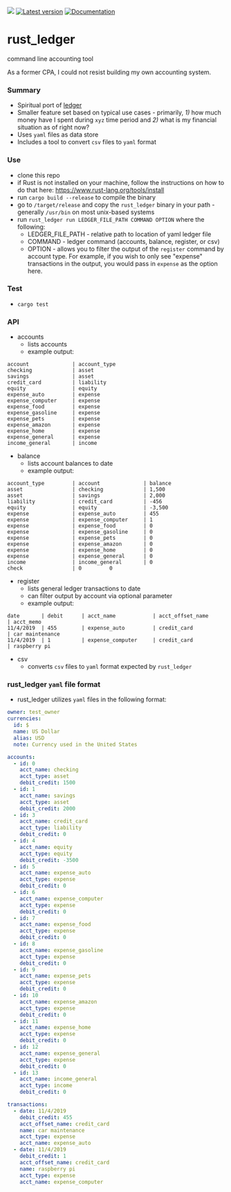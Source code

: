 ![](https://github.com/ebcrowder/rust-ledger/workflows/rust_ledger/badge.svg)
[![Latest version](https://img.shields.io/crates/v/rust_ledger.svg)](https://crates.io/crates/rust_ledger)
[![Documentation](https://docs.rs/rust_ledger/badge.svg)](https://docs.rs/rust_ledger)

# rust_ledger

command line accounting tool

As a former CPA, I could not resist building my own accounting system.

### Summary

- Spiritual port of [ledger](https://github.com/ledger/ledger)
- Smaller feature set based on typical use cases - primarily, _1)_ how much money have I spent during `xyz` time period and _2)_ what is my financial situation as of right now?
- Uses `yaml` files as data store
- Includes a tool to convert `csv` files to `yaml` format

### Use

- clone this repo
- if Rust is not installed on your machine, follow the instructions on how to do that here: https://www.rust-lang.org/tools/install
- run `cargo build --release` to compile the binary
- go to `/target/release` and copy the `rust_ledger` binary in your path - generally `/usr/bin` on most unix-based systems
- run `rust_ledger run LEDGER_FILE_PATH COMMAND OPTION` where the following:
  - LEDGER_FILE_PATH - relative path to location of yaml ledger file
  - COMMAND - ledger command (accounts, balance, register, or csv)
  - OPTION - allows you to filter the output of the `register` command by account type. For example, if you wish to only see "expense" transactions in the output, you would pass in `expense` as the option here.

### Test

- `cargo test`

### API

- accounts
  - lists accounts
  - example output:

```
account              | account_type
checking             | asset
savings              | asset
credit_card          | liability
equity               | equity
expense_auto         | expense
expense_computer     | expense
expense_food         | expense
expense_gasoline     | expense
expense_pets         | expense
expense_amazon       | expense
expense_home         | expense
expense_general      | expense
income_general       | income
```

- balance
  - lists account balances to date
  - example output:

```
account_type         | account              | balance
asset                | checking             | 1,500
asset                | savings              | 2,000
liability            | credit_card          | -456
equity               | equity               | -3,500
expense              | expense_auto         | 455
expense              | expense_computer     | 1
expense              | expense_food         | 0
expense              | expense_gasoline     | 0
expense              | expense_pets         | 0
expense              | expense_amazon       | 0
expense              | expense_home         | 0
expense              | expense_general      | 0
income               | income_general       | 0
check                | 0         0
```

- register
  - lists general ledger transactions to date
  - can filter output by account via optional parameter
  - example output:

```
date       | debit      | acct_name            | acct_offset_name     | acct_memo
11/4/2019  | 455        | expense_auto         | credit_card          | car maintenance
11/4/2019  | 1          | expense_computer     | credit_card          | raspberry pi
```

- csv
  - converts `csv` files to `yaml` format expected by `rust_ledger`

### rust_ledger `yaml` file format

- rust_ledger utilizes `yaml` files in the following format:

```yaml
owner: test_owner
currencies:
  id: $
  name: US Dollar
  alias: USD
  note: Currency used in the United States

accounts:
  - id: 0
    acct_name: checking
    acct_type: asset
    debit_credit: 1500
  - id: 1
    acct_name: savings
    acct_type: asset
    debit_credit: 2000
  - id: 3
    acct_name: credit_card
    acct_type: liability
    debit_credit: 0
  - id: 4
    acct_name: equity
    acct_type: equity
    debit_credit: -3500
  - id: 5
    acct_name: expense_auto
    acct_type: expense
    debit_credit: 0
  - id: 6
    acct_name: expense_computer
    acct_type: expense
    debit_credit: 0
  - id: 7
    acct_name: expense_food
    acct_type: expense
    debit_credit: 0
  - id: 8
    acct_name: expense_gasoline
    acct_type: expense
    debit_credit: 0
  - id: 9
    acct_name: expense_pets
    acct_type: expense
    debit_credit: 0
  - id: 10
    acct_name: expense_amazon
    acct_type: expense
    debit_credit: 0
  - id: 11
    acct_name: expense_home
    acct_type: expense
    debit_credit: 0
  - id: 12
    acct_name: expense_general
    acct_type: expense
    debit_credit: 0
  - id: 13
    acct_name: income_general
    acct_type: income
    debit_credit: 0

transactions:
  - date: 11/4/2019
    debit_credit: 455
    acct_offset_name: credit_card
    name: car maintenance
    acct_type: expense
    acct_name: expense_auto
  - date: 11/4/2019
    debit_credit: 1
    acct_offset_name: credit_card
    name: raspberry pi
    acct_type: expense
    acct_name: expense_computer
```

